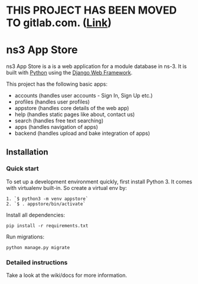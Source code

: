 # THIS PROJECT HAS BEEN MOVED TO gitlab.com. ([Link](https://gitlab.com/nsnam/ns-3-AppStore))

# ns3 App Store

ns3 App Store is a is a web application for a module database in ns-3. It is built with [Python][0] using the [Django Web Framework][1].

This project has the following basic apps:

* accounts (handles user accounts - Sign In, Sign Up etc.)
* profiles (handles user profiles)
* appstore (handles core details of the web app)
* help (handles static pages like about, contact us)
* search (handles free text searching)
* apps (handles navigation of apps)
* backend (handles upload and bake integration of apps)

## Installation

### Quick start

To set up a development environment quickly, first install Python 3. It
comes with virtualenv built-in. So create a virtual env by:

    1. `$ python3 -m venv appstore`
    2. `$ . appstore/bin/activate`

Install all dependencies:

    pip install -r requirements.txt

Run migrations:

    python manage.py migrate

### Detailed instructions

Take a look at the wiki/docs for more information.

[0]: https://www.python.org/
[1]: https://www.djangoproject.com/
